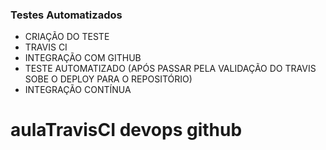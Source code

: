 <h3> Testes Automatizados </h3>
<ul>
 <li> CRIAÇÃO DO TESTE </li>
   <li> TRAVIS CI </li>
     <li> INTEGRAÇÃO COM GITHUB </li>
       <li> TESTE AUTOMATIZADO (APÓS PASSAR PELA VALIDAÇÃO DO TRAVIS SOBE O DEPLOY PARA O REPOSITÓRIO) </li>
        <li> INTEGRAÇÃO CONTÍNUA </li>
  </ul>
  
# aulaTravisCI devops github

